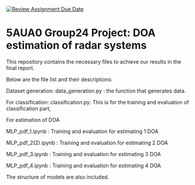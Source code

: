 [![Review Assignment Due Date](https://classroom.github.com/assets/deadline-readme-button-24ddc0f5d75046c5622901739e7c5dd533143b0c8e959d652212380cedb1ea36.svg)](https://classroom.github.com/a/MYTd_5jm)
# 5AUA0 Group24 Project: DOA estimation of radar systems

This repository contains the necessary files to achieve our results in the final report.

Below are the file list and their descriptions:

Dataset generation:
data_generation.py : the function that generates data.




For classification:
classification.py: This is for the training and evaluation of classification part,

For estimation of DOA

MLP_pdf_1.ipynb : Training and evaluation for estimating 1 DOA

MLP_pdf_2(2).ipynb : Training and evaluation for estimating 2 DOA

MLP_pdf_3.ipynb : Training and evaluation for estimating 3 DOA

MLP_pdf_4.ipynb : Training and evaluation for estimating 4 DOA

The structure of models are also included.
